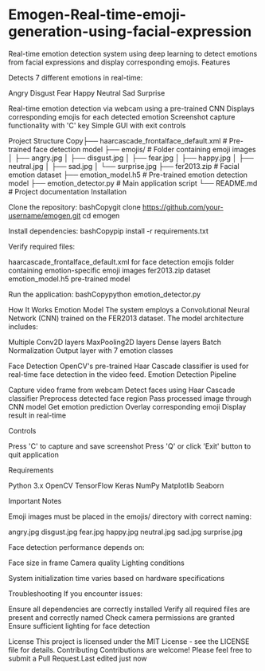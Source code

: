 # Emogen-Real-time-emoji-generation-using-facial-expression

Real-time emotion detection system using deep learning to detect emotions from facial expressions and display corresponding emojis.
Features

Detects 7 different emotions in real-time:

Angry
Disgust
Fear
Happy
Neutral
Sad
Surprise


Real-time emotion detection via webcam using a pre-trained CNN
Displays corresponding emojis for each detected emotion
Screenshot capture functionality with 'C' key
Simple GUI with exit controls

Project Structure
Copy├── haarcascade_frontalface_default.xml    # Pre-trained face detection model
├── emojis/                                # Folder containing emoji images
│   ├── angry.jpg
│   ├── disgust.jpg
│   ├── fear.jpg
│   ├── happy.jpg
│   ├── neutral.jpg
│   ├── sad.jpg
│   └── surprise.jpg
├── fer2013.zip                           # Facial emotion dataset
├── emotion_model.h5                      # Pre-trained emotion detection model
├── emotion_detector.py                   # Main application script
└── README.md                            # Project documentation
Installation

Clone the repository:
bashCopygit clone https://github.com/your-username/emogen.git
cd emogen

Install dependencies:
bashCopypip install -r requirements.txt

Verify required files:

haarcascade_frontalface_default.xml for face detection
emojis folder containing emotion-specific emoji images
fer2013.zip dataset
emotion_model.h5 pre-trained model


Run the application:
bashCopypython emotion_detector.py


How It Works
Emotion Model
The system employs a Convolutional Neural Network (CNN) trained on the FER2013 dataset. The model architecture includes:

Multiple Conv2D layers
MaxPooling2D layers
Dense layers
Batch Normalization
Output layer with 7 emotion classes

Face Detection
OpenCV's pre-trained Haar Cascade classifier is used for real-time face detection in the video feed.
Emotion Detection Pipeline

Capture video frame from webcam
Detect faces using Haar Cascade classifier
Preprocess detected face region
Pass processed image through CNN model
Get emotion prediction
Overlay corresponding emoji
Display result in real-time

Controls

Press 'C' to capture and save screenshot
Press 'Q' or click 'Exit' button to quit application

Requirements

Python 3.x
OpenCV
TensorFlow
Keras
NumPy
Matplotlib
Seaborn

Important Notes

Emoji images must be placed in the emojis/ directory with correct naming:

angry.jpg
disgust.jpg
fear.jpg
happy.jpg
neutral.jpg
sad.jpg
surprise.jpg


Face detection performance depends on:

Face size in frame
Camera quality
Lighting conditions


System initialization time varies based on hardware specifications

Troubleshooting
If you encounter issues:

Ensure all dependencies are correctly installed
Verify all required files are present and correctly named
Check camera permissions are granted
Ensure sufficient lighting for face detection

License
This project is licensed under the MIT License - see the LICENSE file for details.
Contributing
Contributions are welcome! Please feel free to submit a Pull Request.Last edited just now
